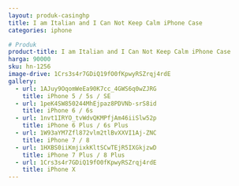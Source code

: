 ```yaml
---
layout: produk-casinghp
title: I am Italian and I Can Not Keep Calm iPhone Case
categories: iphone

# Produk
product-title: I am Italian and I Can Not Keep Calm iPhone Case
harga: 90000
sku: hn-1256
image-drive: 1Crs3s4r7GDiQ19fO0fKpwyRSZrqj4rdE
gallery:
  - url: 1AJuy9OqomWeEa90K7cc_4GWS6q0wZJRG
    title: iPhone 5 / 5s / SE
  - url: 1peK4SW850244MhEjpaz8PDVNb-srS8id
    title: iPhone 6 / 6s
  - url: 1nvt1IRYO_tvWdvQKMPfjAm46iiSlw52p
    title: iPhone 6 Plus / 6s Plus
  - url: 1W93aYM7Zfl872vlm2tlBvXXVI1Aj-ZNC
    title: iPhone 7 / 8
  - url: 1HXBS0iiKmjixkKltSCwTEjR5IXGkjzwD
    title: iPhone 7 Plus / 8 Plus
  - url: 1Crs3s4r7GDiQ19fO0fKpwyRSZrqj4rdE
    title: iPhone X
---
```


